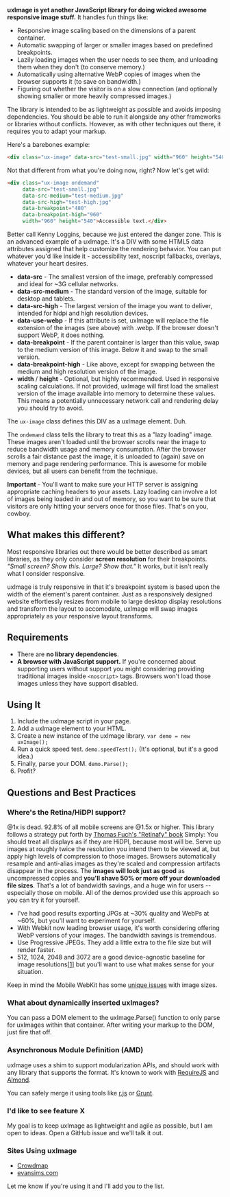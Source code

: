 **uxImage is yet another JavaScript library for doing wicked awesome responsive image stuff.** It handles fun things like:

* Responsive image scaling based on the dimensions of a parent container.
* Automatic swapping of larger or smaller images based on predefined breakpoints.
* Lazily loading images when the user needs to see them, and unloading them when they don't (to conserve memory.)
* Automatically using alternative WebP copies of images when the browser supports it (to save on bandwidth.)
* Figuring out whether the visitor is on a slow connection (and optionally showing smaller or more heavily compressed images.)

The library is intended to be as lightweight as possible and avoids imposing dependencies. You should be able to run it alongside any other frameworks or libraries without conflicts. However, as with other techniques out there, it requires you to adapt your markup.

Here's a barebones example:

```html
<div class="ux-image" data-src="test-small.jpg" width="960" height="540">Accessible text.</div>
```

Not that different from what you're doing now, right? Now let's get wild:

```html
<div class="ux-image ondemand"
     data-src="test-small.jpg"
     data-src-medium="test-medium.jpg"
     data-src-high="test-high.jpg"
     data-breakpoint="480"
     data-breakpoint-high="960"
     width="960" height="540">Accessible text.</div>
```

Better call Kenny Loggins, because we just entered the danger zone. This is an advanced example of a uxImage. It's a DIV with some HTML5 data attributes assigned that help customize the rendering behavior. You can put whatever you'd like inside it - accessibility text, noscript fallbacks, overlays, whatever your heart desires.

+ **data-src** - The smallest version of the image, preferably compressed and ideal for ~3G cellular networks.
+ **data-src-medium** - The standard version of the image, suitable for desktop and tablets.
+ **data-src-high** - The largest version of the image you want to deliver, intended for hidpi and high resolution devices.
+ **data-use-webp** - If this attribute is set, uxImage will replace the file extension of the images (see above) with .webp. If the browser doesn't support WebP, it does nothing.
+ **data-breakpoint** - If the parent container is larger than this value, swap to the medium version of this image. Below it and swap to the small version.
+ **data-breakpoint-high** - Like above, except for swapping between the medium and high resolution version of the image.
+ **width** / **height** - Optional, but highly recommended. Used in responsive scaling calculations. If not provided, uxImage will first load the smallest version of the image available into memory to determine these values. This means a potentially unnecessary network call and rendering delay you should try to avoid.

The ```ux-image``` class defines this DIV as a uxImage element. Duh.

The ```ondemand``` class tells the library to treat this as a "lazy loading" image. These images aren't loaded until the browser scrolls near the image to reduce bandwidth usage and memory consumption. After the browser scrolls a fair distance past the image, it is unloaded to (again) save on memory and page rendering performance. This is awesome for mobile devices, but all users can benefit from the technique.

**Important** - You'll want to make sure your HTTP server is assigning appropriate caching headers to your assets. Lazy loading can involve a lot of images being loaded in and out of memory, so you want to be sure that visitors are only hitting your servers once for those files. That's on you, cowboy.

## What makes this different?

Most responsive libraries out there would be better described as smart libraries, as they only consider __screen resolution__ for their breakpoints. _"Small screen? Show this. Large? Show that."_ It works, but it isn't really what I consider responsive.

uxImage is truly responsive in that it's breakpoint system is based upon the width of the element's parent container. Just as a responsively designed website effortlessly resizes from mobile to large desktop display resolutions and transform the layout to accomodate, uxImage will swap images appropriately as your responsive layout transforms.

## Requirements

+ There are **no library dependencies**.
+ **A browser with JavaScript support.** If you're concerned about supporting users without support you might considering providing traditional images inside ```<noscript>``` tags. Browsers won't load those images unless they have support disabled.

## Using It

1. Include the uxImage script in your page.
2. Add a uxImage element to your HTML.
3. Create a new instance of the uxImage library. ```var demo = new uxImage();```
4. Run a quick speed test. ```demo.speedTest();``` (It's optional, but it's a good idea.)
5. Finally, parse your DOM. ```demo.Parse();```
6. Profit?

## Questions and Best Practices

### Where's the Retina/HiDPI support?
@1x is dead. 92.8% of all mobile screens are @1.5x or higher. This library follows a strategy put forth by [Thomas Fuch's "Retinafy" book](http://retinafy.me/) Simply: You should treat all displays as if they are HiDPI, because most will be. Serve up images at roughly twice the resolution you intend them to be viewed at, but apply high levels of compression to those images. Browsers automatically resample and anti-alias images as they're scaled and compression artifacts disappear in the process. The **images will look just as good** as uncompressed copies and **you'll shave 50% or more off your downloaded file sizes**. That's a lot of bandwidth savings, and a huge win for users -- especially those on mobile. All of the demos provided use this approach so you can try it for yourself.

+ I've had good results exporting JPGs at ~30% quality and WebPs at ~60%, but you'll want to experiment for yourself.
+ With Webkit now leading browser usage, it's worth considering offering WebP versions of your images. The bandwidth savings is tremendous.
+ Use Progressive JPEGs. They add a little extra to the file size but will render faster.
+ 512, 1024, 2048 and 3072 are a good device-agnostic baseline for image resolutions[[1]](http://blog.cloudfour.com/how-do-you-pick-responsive-images-breakpoints/comment-page-1/#comment-14803) but you'll want to use what makes sense for your situation.

Keep in mind the Mobile WebKit has some [unique issues](http://duncandavidson.com/blog/2012/03/webkit_retina_bug/) with image sizes.

### What about dynamically inserted uxImages?
You can pass a DOM element to the uxImage.Parse() function to only parse for uxImages within that container. After writing your markup to the DOM, just fire that off.

###  Asynchronous Module Definition (AMD)
uxImage uses a shim to support modularization APIs, and should work with any library that supports the format. It's known to work with [RequireJS](http://requirejs.org) and [Almond](https://github.com/jrburke/almond).

You can safely merge it using tools like [r.js](http://requirejs.org/docs/optimization.html) or [Grunt](http://gruntjs.com/).

### I'd like to see feature X
My goal is to keep uxImage as lightweight and agile as possible, but I am open to ideas. Open a GitHub issue and we'll talk it out.

### Sites Using uxImage

+ [Crowdmap](https://crowdmap.com)
+ [evansims.com](http://evansims.com)

Let me know if you're using it and I'll add you to the list.
